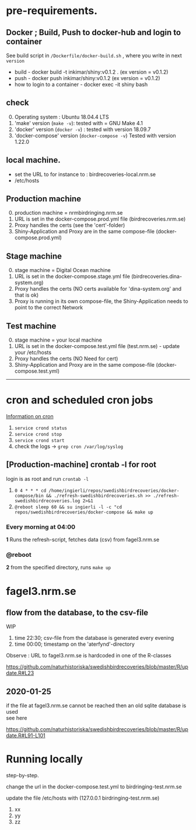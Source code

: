 # pre-requirements.
<p>

## Docker ; Build, Push to docker-hub and login to container
See build script in `/Dockerfile/docker-build.sh` , where you write in next `version`
- build - docker build -t inkimar/shiny:v0.1.2 . (ex version = v0.1.2)
- push - docker push inkimar/shiny:v0.1.2 (ex version = v0.1.2)
- how to login to a container - docker exec -it shiny bash

## check
0. Operating system : Ubuntu 18.04.4 LTS
1. 'make' version (`make -v`): tested with = GNU Make 4.1
2. 'docker' version (`docker -v`) : tested with version 18.09.7
3. 'docker-compose' version (`docker-compose -v`) Tested with version 1.22.0

## local machine.
- set the URL to for instance to : birdrecoveries-local.nrm.se 
- /etc/hosts

<p>
  
## Production machine
  
0. production machine = nrmbirdringing.nrm.se  
1. URL is set in the docker-compose.prod.yml file (birdrecoveries.nrm.se)
2. Proxy handles the certs (see the 'cert'-folder)
3. Shiny-Application and Proxy are in  the same compose-file (docker-compose.prod.yml) 

## Stage machine
  
0. stage machine = Digital Ocean machine 
1. URL is set in the docker-compose.stage.yml file (birdrecoveries.dina-system.org)
2. Proxy handles the certs (NO certs available for 'dina-system.org' and that is ok)
3. Proxy is running in its own compose-file, the Shiny-Application needs to point to the correct Network

## Test machine
  
0. stage machine = your local machine
1. URL is set in the docker-compose.test.yml file (test.nrm.se) - update your /etc/hosts
2. Proxy handles the certs (NO Need for cert)
3. Shiny-Application and Proxy are in  the same compose-file (docker-compose.test.yml)

***

# cron and scheduled cron jobs

[Information on cron](https://en.wikipedia.org/wiki/Cron)

1. `service crond status`
2. `service crond stop`
3. `service crond start`
4. check the logs -> `grep cron /var/log/syslog`

## [Production-machine] crontab -l for root 

login is as root and run  `crontab -l`

1. `0 4 * * * cd /home/ingierli/repos/swedishbirdrecoveries/docker-compose/bin && ./refresh-swedishbirdrecoveries.sh >> ./refresh-swedishbirdrecoveries.log 2>&1`
2.  `@reboot sleep 60 && su ingierli -l -c "cd repos/swedishbirdrecoveries/docker-compose && make up`


### Every morning at 04:00

**1** Runs the refresh-script, fetches data (csv) from fagel3.nrm.se 


### @reboot 

**2** from the specified directory, runs `make up`



# fagel3.nrm.se

## flow from the database, to the csv-file

WIP

1. time 22:30; csv-file from the database is generated every evening 
2. time 00:00; timestamp on  the 'aterfynd'-directory 


Observe : URL to fagel3.nrm.se is hardcoded in one of the R-classes

https://github.com/naturhistoriska/swedishbirdrecoveries/blob/master/R/update.R#L23 

## 2020-01-25 
if the file at fagel3.nrm.se cannot be reached then an old sqlite database is used <br>
see here 

https://github.com/naturhistoriska/swedishbirdrecoveries/blob/master/R/update.R#L91-L101

# Running locally

step-by-step. <p>
change the url in the docker-compose.test.yml to birdringing-test.nrm.se <p>
update the file /etc/hosts with (127.0.0.1 birdringing-test.nrm.se)

1. xx
2. yy
3. zz
